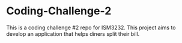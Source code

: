 # Coding-Challenge-2
This is a coding challenge #2 repo for ISM3232.
This project aims to develop an application that helps diners split their bill.
